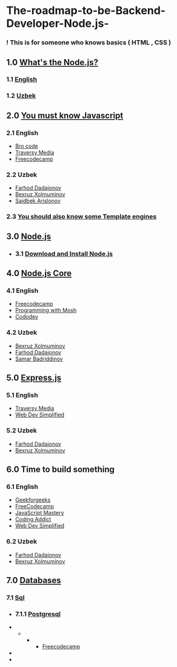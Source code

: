 # The-roadmap-to-be-Backend-Developer-Node.js-

### ! This is for someone who knows basics ( HTML , CSS )

## 1.0 [What's the Node.js?](https://nodejs.org/en/about)
###  1.1 [English](https://youtu.be/uVwtVBpw7RQ)
###  1.2 [Uzbek](https://youtu.be/wmiLwVV19c4)

## 2.0 [You must know Javascript](https://javascript.info/)
### 2.1 English
*  [Bro code](https://youtu.be/8dWL3wF_OMw)
*  [Traversy Media](https://youtu.be/hdI2bqOjy3c)
*  [Freecodecamp](https://youtu.be/jS4aFq5-91M)
### 2.2 Uzbek
* [Farhod Dadajonov](https://youtu.be/DFyzRUsLwYE)
* [Bexruz Xolmuminov](https://youtu.be/vpwLVcuQqIo)
* [Saidbek Arislonov](https://youtu.be/QUMzEd8XCkI)
### 2.3 [You should also know some Template engines](https://medium.com/@BuildMySite1/javascript-templating-what-is-templating-7ff49d97db6b)
## 3.0 [Node.js](https://nodejs.org/docs/latest-v20.x/api/)
* ### 3.1 [Download and Install Node.js](https://kinsta.com/blog/how-to-install-node-js/)

## 4.0 [Node.js Core](https://nodejs.org/en/docs/guides)
### 4.1 English
*  [Freecodecamp](https://youtu.be/RLtyhwFtXQA)
*  [Programming with Mosh](https://youtu.be/TlB_eWDSMt4)
*  [Cododev](https://youtu.be/r6zX7Zsew-A)
### 4.2 Uzbek
* [Bexruz Xolmuminov](https://youtu.be/aJS_K97Uj64)
* [Farhod Dadajonov](https://youtu.be/69pxFJF5SkY)
* [Samar Badriddinov](https://youtu.be/3JPxWsKSruU)
## 5.0 [Express.js](https://expressjs.com/)
### 5.1 English 
* [Traversy Media](https://youtu.be/L72fhGm1tfE)
* [Web Dev Simplified](https://youtu.be/SccSCuHhOw0)
### 5.2 Uzbek
* [Farhod Dadajonov](https://youtu.be/yXTH4_V8BSU)
* [Bexruz Xolmuminov](https://youtu.be/CUlD5c0FKA0)
## 6.0 Time to build something
### 6.1 English
* [Geekforgeeks](https://www.geeksforgeeks.org/steps-to-create-an-express-js-application/)
* [FreeCodecamp](https://youtu.be/qwfE7fSVaZM)
* [JavaScript Mastery](https://youtu.be/l8WPWK9mS5M)
* [Coding Addict](https://youtu.be/rltfdjcXjmk)
* [Web Dev Simplified](https://youtu.be/1NrHkjlWVhM)
### 6.2 Uzbek
* [Farhod Dadajonov](https://youtu.be/yXTH4_V8BSU)
* [Bexruz Xolmuminov](https://youtu.be/crh_4FerEY8)
## 7.0 [Databases](https://www.oracle.com/database/what-is-database/#:~:text=A%20database%20is%20an%20organized,database%20management%20system%20(DBMS))
### 7.1 [Sql](https://www.w3schools.com/sql/sql_intro.asp)
* ### 7.1.1 [Postgresql](https://www.postgresqltutorial.com/)
* * * * [Freecodecamp](https://youtu.be/qw--VYLpxG4)
* 
* 
